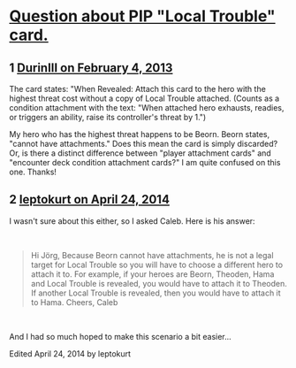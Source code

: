 # [Question about PIP &quot;Local Trouble&quot; card.](https://community.fantasyflightgames.com/topic/78723-question-about-pip-local-trouble-card/)

## 1 [DurinIII on February 4, 2013](https://community.fantasyflightgames.com/topic/78723-question-about-pip-local-trouble-card/?do=findComment&comment=758361)

The card states: "When Revealed: Attach this card to the hero with the highest threat cost without a copy of Local Trouble attached. (Counts as a condition attachment with the text: "When attached hero exhausts, readies, or triggers an ability, raise its controller's threat by 1.")

My hero who has the highest threat happens to be Beorn. Beorn states, "cannot have attachments." Does this mean the card is simply discarded? Or, is there a distinct difference between "player attachment cards" and "encounter deck condition attachment cards?" I am quite confused on this one. Thanks!

## 2 [leptokurt on April 24, 2014](https://community.fantasyflightgames.com/topic/78723-question-about-pip-local-trouble-card/?do=findComment&comment=1059852)

I wasn't sure about this either, so I asked Caleb. Here is his answer:

 

> Hi Jörg,
> Because Beorn cannot have attachments, he is not a legal target for Local Trouble so you will have to choose a different hero to attach it to. For example, if your heroes are Beorn, Theoden, Hama and Local Trouble is revealed, you would have to attach it to Theoden. If another Local Trouble is revealed, then you would have to attach it to Hama.
> Cheers,
> Caleb

 

And I had so much hoped to make this scenario a bit easier...

Edited April 24, 2014 by leptokurt


